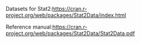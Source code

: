 Datasets for Stat2:https://cran.r-project.org/web/packages/Stat2Data/index.html


Reference manual:https://cran.r-project.org/web/packages/Stat2Data/Stat2Data.pdf

